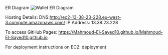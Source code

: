 ER Diagram
![Wallet ER Diagram](https://github.com/user-attachments/assets/fde5764f-7d45-45ea-9c78-159febb2c08e)

Hosting Details:
DNS:http://ec2-13-38-23-228.eu-west-3.compute.amazonaws.com/
IP Address: 13.38.23.228

To access GitHub Pages:
https://Mahmoud-El-Sayed10.github.io/Mahmoud-El-Sayed10.github.io

For deployment instructions on EC2:
deployment
